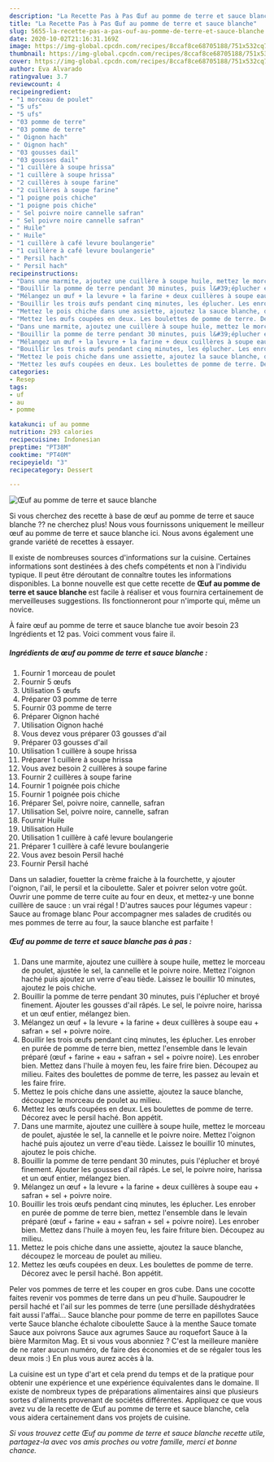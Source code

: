 ```yaml
---
description: "La Recette Pas à Pas Œuf au pomme de terre et sauce blanche"
title: "La Recette Pas à Pas Œuf au pomme de terre et sauce blanche"
slug: 5655-la-recette-pas-a-pas-ouf-au-pomme-de-terre-et-sauce-blanche
date: 2020-10-02T21:16:31.169Z
image: https://img-global.cpcdn.com/recipes/8ccaf8ce68705188/751x532cq70/oeuf-au-pomme-de-terre-et-sauce-blanche-photo-principale-de-la-recette.jpg
thumbnail: https://img-global.cpcdn.com/recipes/8ccaf8ce68705188/751x532cq70/oeuf-au-pomme-de-terre-et-sauce-blanche-photo-principale-de-la-recette.jpg
cover: https://img-global.cpcdn.com/recipes/8ccaf8ce68705188/751x532cq70/oeuf-au-pomme-de-terre-et-sauce-blanche-photo-principale-de-la-recette.jpg
author: Eva Alvarado
ratingvalue: 3.7
reviewcount: 4
recipeingredient:
- "1 morceau de poulet"
- "5 ufs"
- "5 ufs"
- "03 pomme de terre"
- "03 pomme de terre"
- " Oignon hach"
- " Oignon hach"
- "03 gousses dail"
- "03 gousses dail"
- "1 cuillère à soupe hrissa"
- "1 cuillère à soupe hrissa"
- "2 cuillères à soupe farine"
- "2 cuillères à soupe farine"
- "1 poigne pois chiche"
- "1 poigne pois chiche"
- " Sel poivre noire cannelle safran"
- " Sel poivre noire cannelle safran"
- " Huile"
- " Huile"
- "1 cuillère à café levure boulangerie"
- "1 cuillère à café levure boulangerie"
- " Persil hach"
- " Persil hach"
recipeinstructions:
- "Dans une marmite, ajoutez une cuillère à soupe huile, mettez le morceau de poulet, ajustée le sel, la cannelle et le poivre noire. Mettez l&#39;oignon haché puis ajoutez un verre d&#39;eau tiède. Laissez le bouillir 10 minutes, ajoutez le pois chiche."
- "Bouillir la pomme de terre pendant 30 minutes, puis l&#39;éplucher et broyé finement. Ajouter les gousses d&#39;ail râpés. Le sel, le poivre noire, harissa et un œuf entier, mélangez bien."
- "Mélangez un œuf + la levure + la farine + deux cuillères à soupe eau + safran + sel + poivre noire."
- "Bouillir les trois œufs pendant cinq minutes, les éplucher. Les enrober en purée de pomme de terre bien, mettez l&#39;ensemble dans le levain préparé (œuf + farine + eau + safran + sel + poivre noire). Les enrober bien. Mettez dans l&#39;huile à moyen feu, les faire frire bien. Découpez au milieu. Faites des boulettes de pomme de terre, les passez au levain et les faire frire."
- "Mettez le pois chiche dans une assiette, ajoutez la sauce blanche, découpez le morceau de poulet au milieu."
- "Mettez les œufs coupées en deux. Les boulettes de pomme de terre. Décorez avec le persil haché. Bon appétit."
- "Dans une marmite, ajoutez une cuillère à soupe huile, mettez le morceau de poulet, ajustée le sel, la cannelle et le poivre noire. Mettez l&#39;oignon haché puis ajoutez un verre d&#39;eau tiède. Laissez le bouillir 10 minutes, ajoutez le pois chiche."
- "Bouillir la pomme de terre pendant 30 minutes, puis l&#39;éplucher et broyé finement. Ajouter les gousses d&#39;ail râpés. Le sel, le poivre noire, harissa et un œuf entier, mélangez bien."
- "Mélangez un œuf + la levure + la farine + deux cuillères à soupe eau + safran + sel + poivre noire."
- "Bouillir les trois œufs pendant cinq minutes, les éplucher. Les enrober en purée de pomme de terre bien, mettez l&#39;ensemble dans le levain préparé (œuf + farine + eau + safran + sel + poivre noire). Les enrober bien. Mettez dans l&#39;huile à moyen feu, les faire friture bien. Découpez au milieu."
- "Mettez le pois chiche dans une assiette, ajoutez la sauce blanche, découpez le morceau de poulet au milieu."
- "Mettez les œufs coupées en deux. Les boulettes de pomme de terre. Décorez avec le persil haché. Bon appétit."
categories:
- Resep
tags:
- uf
- au
- pomme

katakunci: uf au pomme 
nutrition: 293 calories
recipecuisine: Indonesian
preptime: "PT38M"
cooktime: "PT40M"
recipeyield: "3"
recipecategory: Dessert

---
```



![Œuf au pomme de terre et sauce blanche](https://img-global.cpcdn.com/recipes/8ccaf8ce68705188/751x532cq70/oeuf-au-pomme-de-terre-et-sauce-blanche-photo-principale-de-la-recette.jpg)

Si vous cherchez des recette à base de œuf au pomme de terre et sauce blanche ?? ne cherchez plus! Nous vous fournissons uniquement le meilleur œuf au pomme de terre et sauce blanche ici. Nous avons également une grande variété de recettes à essayer.

Il existe de nombreuses sources d'informations sur la cuisine. Certaines informations sont destinées à des chefs compétents et non à l'individu typique. Il peut être déroutant de connaître toutes les informations disponibles. La bonne nouvelle est que cette recette de <strong> Œuf au pomme de terre et sauce blanche </strong> est facile à réaliser et vous fournira certainement de merveilleuses suggestions. Ils fonctionneront pour n'importe qui, même un novice.

<!--inarticleads1-->

À faire œuf au pomme de terre et sauce blanche tue avoir besoin 23 Ingrédients et 12 pas. Voici comment vous faire il.

##### Ingrédients de œuf au pomme de terre et sauce blanche :

1. Fournir 1 morceau de poulet
1. Fournir 5 œufs
1. Utilisation 5 œufs
1. Préparer 03 pomme de terre
1. Fournir 03 pomme de terre
1. Préparer  Oignon haché
1. Utilisation  Oignon haché
1. Vous devez vous préparer 03 gousses d&#39;ail
1. Préparer 03 gousses d&#39;ail
1. Utilisation 1 cuillère à soupe hrissa
1. Préparer 1 cuillère à soupe hrissa
1. Vous avez besoin 2 cuillères à soupe farine
1. Fournir 2 cuillères à soupe farine
1. Fournir 1 poignée pois chiche
1. Fournir 1 poignée pois chiche
1. Préparer  Sel, poivre noire, cannelle, safran
1. Utilisation  Sel, poivre noire, cannelle, safran
1. Fournir  Huile
1. Utilisation  Huile
1. Utilisation 1 cuillère à café levure boulangerie
1. Préparer 1 cuillère à café levure boulangerie
1. Vous avez besoin  Persil haché
1. Fournir  Persil haché


Dans un saladier, fouetter la crème fraiche à la fourchette, y ajouter l&#39;oignon, l&#39;ail, le persil et la ciboulette. Saler et poivrer selon votre goût. Ouvrir une pomme de terre cuite au four en deux, et mettez-y une bonne cuillère de sauce : un vrai régal ! D&#39;autres sauces pour légumes vapeur : Sauce au fromage blanc Pour accompagner mes salades de crudités ou mes pommes de terre au four, la sauce blanche est parfaite ! 

<!--inarticleads2-->

##### Œuf au pomme de terre et sauce blanche pas à pas :

1. Dans une marmite, ajoutez une cuillère à soupe huile, mettez le morceau de poulet, ajustée le sel, la cannelle et le poivre noire. Mettez l&#39;oignon haché puis ajoutez un verre d&#39;eau tiède. Laissez le bouillir 10 minutes, ajoutez le pois chiche.
1. Bouillir la pomme de terre pendant 30 minutes, puis l&#39;éplucher et broyé finement. Ajouter les gousses d&#39;ail râpés. Le sel, le poivre noire, harissa et un œuf entier, mélangez bien.
1. Mélangez un œuf + la levure + la farine + deux cuillères à soupe eau + safran + sel + poivre noire.
1. Bouillir les trois œufs pendant cinq minutes, les éplucher. Les enrober en purée de pomme de terre bien, mettez l&#39;ensemble dans le levain préparé (œuf + farine + eau + safran + sel + poivre noire). Les enrober bien. Mettez dans l&#39;huile à moyen feu, les faire frire bien. Découpez au milieu. Faites des boulettes de pomme de terre, les passez au levain et les faire frire.
1. Mettez le pois chiche dans une assiette, ajoutez la sauce blanche, découpez le morceau de poulet au milieu.
1. Mettez les œufs coupées en deux. Les boulettes de pomme de terre. Décorez avec le persil haché. Bon appétit.
1. Dans une marmite, ajoutez une cuillère à soupe huile, mettez le morceau de poulet, ajustée le sel, la cannelle et le poivre noire. Mettez l&#39;oignon haché puis ajoutez un verre d&#39;eau tiède. Laissez le bouillir 10 minutes, ajoutez le pois chiche.
1. Bouillir la pomme de terre pendant 30 minutes, puis l&#39;éplucher et broyé finement. Ajouter les gousses d&#39;ail râpés. Le sel, le poivre noire, harissa et un œuf entier, mélangez bien.
1. Mélangez un œuf + la levure + la farine + deux cuillères à soupe eau + safran + sel + poivre noire.
1. Bouillir les trois œufs pendant cinq minutes, les éplucher. Les enrober en purée de pomme de terre bien, mettez l&#39;ensemble dans le levain préparé (œuf + farine + eau + safran + sel + poivre noire). Les enrober bien. Mettez dans l&#39;huile à moyen feu, les faire friture bien. Découpez au milieu.
1. Mettez le pois chiche dans une assiette, ajoutez la sauce blanche, découpez le morceau de poulet au milieu.
1. Mettez les œufs coupées en deux. Les boulettes de pomme de terre. Décorez avec le persil haché. Bon appétit.


Peler vos pommes de terre et les couper en gros cube. Dans une cocotte faites revenir vos pommes de terre dans un peu d&#39;huile. Saupoudrer le persil haché et l&#39;ail sur les pommes de terre (une persillade déshydratées fait aussi l&#39;affai… Sauce blanche pour pomme de terre en papillotes Sauce verte Sauce blanche échalote ciboulette Sauce à la menthe Sauce tomate Sauce aux poivrons Sauce aux agrumes Sauce au roquefort Sauce à la bière Marmiton Mag. Et si vous vous abonniez ? C&#39;est la meilleure manière de ne rater aucun numéro, de faire des économies et de se régaler tous les deux mois :) En plus vous aurez accès à la. 

<!--inarticleads1-->

<p>
La cuisine est un type d'art et cela prend du temps et de la pratique pour obtenir une expérience et une expérience équivalentes dans le domaine. Il existe de nombreux types de préparations alimentaires ainsi que plusieurs sortes d'aliments provenant de sociétés différentes. Appliquez ce que vous avez vu de la recette de Œuf au pomme de terre et sauce blanche, cela vous aidera certainement dans vos projets de cuisine.
</p>

<p>
<i>Si vous trouvez cette Œuf au pomme de terre et sauce blanche recette utile, partagez-la avec vos amis proches ou votre famille, merci et bonne chance.</i>
</p>
